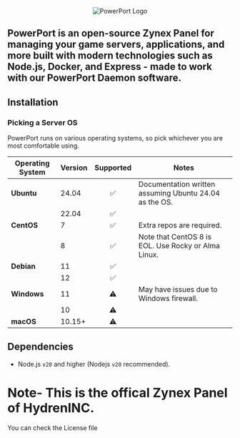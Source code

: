 <p align="center">
    <img src="https://cdn.discordapp.com/attachments/1313518532889415743/1390952643853291682/wmremove-transformed-modified.png?ex=686cc418&is=686b7298&hm=cc68e7d67153827b9da9f474894a43f9c1048185245e7e341b67b3bb417af1fe&" alt="PowerPort Logo">
</p>
<h2> PowerPort is an open-source Zynex Panel for managing your game servers, applications, and more built with modern technologies such as Node.js, Docker, and Express - made to work with our PowerPort Daemon software.</h2>

## Installation
### Picking a Server OS

PowerPort runs on various operating systems, so pick whichever you are most comfortable using.

| Operating System | Version |     Supported      | Notes                                                       |
|------------------|---------|:------------------:|-------------------------------------------------------------|
| **Ubuntu**       | 24.04   | ✅ | Documentation written assuming Ubuntu 24.04 as the OS. |
|                  | 22.04   | ✅ |                                                             |
| **CentOS**       | 7       | ✅ | Extra repos are required.                                   |
|                  | 8       | ✅ | Note that CentOS 8 is EOL. Use Rocky or Alma Linux.         |
| **Debian**       | 11      | ✅ |                                                             |
|                  | 12      | ✅ |                                                             |
| **Windows**      | 11      | ⚠️ | May have issues due to Windows firewall.                   |
|                  | 10      | ⚠️ |                                                             |
| **macOS**        | 10.15+  | ⚠️ |                                                             |

## Dependencies

* Node.js `v20` and higher (Nodejs `v20` recommended).

# Note- This is the offical Zynex Panel of HydrenINC. 

You can check the License file
